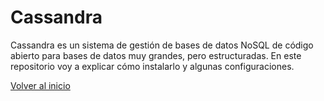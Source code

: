 # Cassandra

Cassandra es un sistema de gestión de bases de datos NoSQL de código abierto para bases de datos muy grandes, pero estructuradas. En este
repositorio voy a explicar cómo instalarlo y algunas configuraciones.

[ Volver al inicio ](https://github.com/oscarmb99/Cassandra/blob/main/README.md)
